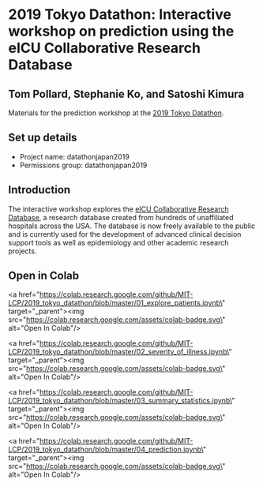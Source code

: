 # 2019 Tokyo Datathon: Interactive workshop on prediction using the eICU Collaborative Research Database

## Tom Pollard, Stephanie Ko, and Satoshi Kimura

Materials for the prediction workshop at the [2019 Tokyo Datathon](http://datathon-japan.jp/2019/).

## Set up details

- Project name: datathonjapan2019
- Permissions group: datathonjapan2019

## Introduction

The interactive workshop explores the [eICU Collaborative Research Database](https://eicu-crd.mit.edu/), a research database created from hundreds of unaffiliated hospitals across the USA. The database is now freely available to the public and is currently used for the development of advanced clinical decision support tools as well as epidemiology and other academic research projects.

## Open in Colab

<a href=\"https://colab.research.google.com/github/MIT-LCP/2019_tokyo_datathon/blob/master/01_explore_patients.ipynb\" target=\"_parent\"><img src=\"https://colab.research.google.com/assets/colab-badge.svg\" alt=\"Open In Colab\"/></a>

<a href=\"https://colab.research.google.com/github/MIT-LCP/2019_tokyo_datathon/blob/master/02_severity_of_illness.ipynb\" target=\"_parent\"><img src=\"https://colab.research.google.com/assets/colab-badge.svg\" alt=\"Open In Colab\"/></a>

<a href=\"https://colab.research.google.com/github/MIT-LCP/2019_tokyo_datathon/blob/master/03_summary_statistics.ipynb\" target=\"_parent\"><img src=\"https://colab.research.google.com/assets/colab-badge.svg\" alt=\"Open In Colab\"/></a>

<a href=\"https://colab.research.google.com/github/MIT-LCP/2019_tokyo_datathon/blob/master/04_prediction.ipynb\" target=\"_parent\"><img src=\"https://colab.research.google.com/assets/colab-badge.svg\" alt=\"Open In Colab\"/></a>
